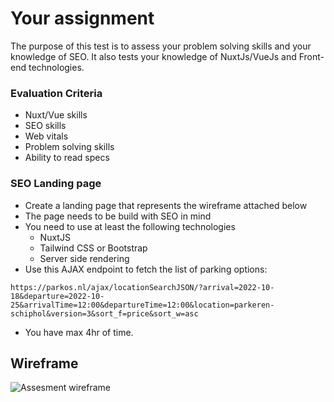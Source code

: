 # Your assignment
The purpose of this test is to assess your problem solving skills and your knowledge of SEO. It also tests your knowledge of NuxtJs/VueJs and Front-end technologies.

### Evaluation Criteria
- Nuxt/Vue skills
- SEO skills
- Web vitals
- Problem solving skills
- Ability to read specs

### SEO Landing page
- Create a landing page that represents the wireframe attached below
- The page needs to be build with SEO in mind
- You need to use at least the following technologies
    - NuxtJS
    - Tailwind CSS or Bootstrap
    - Server side rendering
- Use this AJAX endpoint to fetch the list of parking options:

```
https://parkos.nl/ajax/locationSearchJSON/?arrival=2022-10-18&departure=2022-10-25&arrivalTime=12:00&departureTime=12:00&location=parkeren-schiphol&version=3&sort_f=price&sort_w=asc
```

- You have max 4hr of time.

## Wireframe
![Assesment wireframe](https://www.dropbox.com/s/f456g64xcgp9919/landing-page-seo-wireframe.png?dl=1)